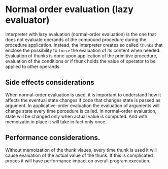 # Normal order evaluation (lazy evaluator)

Interpreter with lazy evaluation (normal-order evaluation) is the one that
does not evaluate operands of the compound procedure during the procedure
application. Instead, the interpreter creates so called `thunks` that
enclose the possibility to `force` the evaluation of its content when
needed.
Evaluation of thunks is done upon application of the primitive
procedure, evaluation of the conditions or if thunk holds the value of
operator to be applied to other operands.

## Side effects considerations

When normal-order evaluation is used, it is important to understand how
it affects the eventual state changes if code that changes state is
passed as argument. In applicative-order evaluation the evaluation of
arguments will change state every time porcedure is called. In
normal-order evaluation, state will be changed only when actual value
is computed. And with memoizatin in place it will take in fact only
once.

## Performance considerations.

Without memoization of the thunk vlaues, every time thunk is used it
will cause evaluation of the actual value of the thunk. If this is
complicated proces it will have performance impact on overall program
execution.
